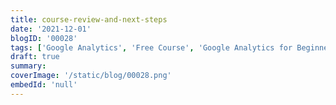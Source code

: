 ```yaml
---
title: course-review-and-next-steps
date: '2021-12-01'
blogID: '00028'
tags: ['Google Analytics', 'Free Course', 'Google Analytics for Beginners']
draft: true
summary:
coverImage: '/static/blog/00028.png'
embedId: 'null'
---
```

